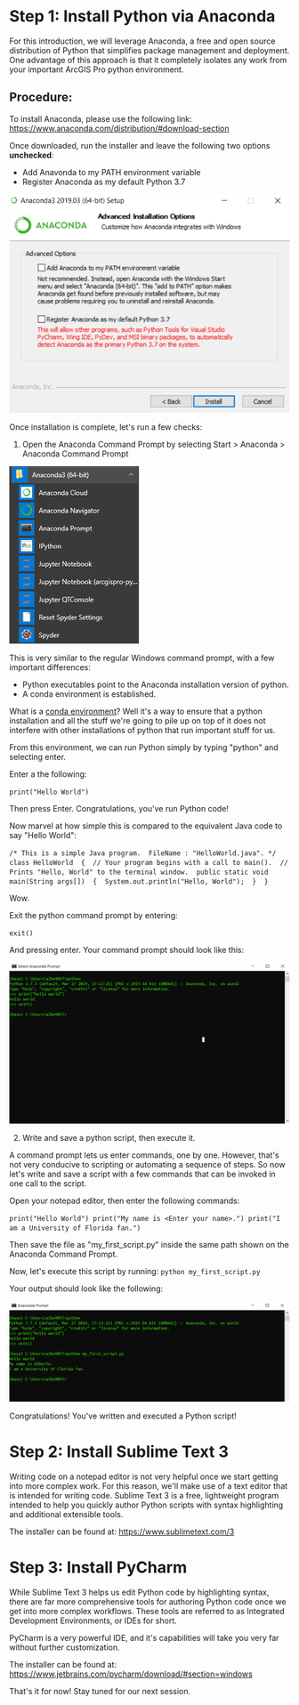 # Step 1: Install Python via Anaconda

For this introduction, we will leverage Anaconda, a free and open source distribution of Python that simplifies package management and deployment. One advantage of this approach is that it completely isolates any work from your important ArcGIS Pro python environment. 

## Procedure:

To install Anaconda, please use the following link: https://www.anaconda.com/distribution/#download-section

Once downloaded, run the installer and leave the following two options **unchecked**:

- Add Anavonda to my PATH environment variable
- Register Anaconda as my default Python 3.7

![Unchecked Options](https://github.com/Qberto/runningWorkshop-pythonTutorial/blob/master/media/anaconda02.PNG) 

Once installation is complete, let's run a few checks:

1. Open the Anaconda Command Prompt by selecting Start > Anaconda > Anaconda Command Prompt

![Anaconda Command Prompt](https://github.com/Qberto/cv-objectdetection-workshop-2018/blob/master/media/Capture2.PNG) 

This is very similar to the regular Windows command prompt, with a few important differences:

- Python executables point to the Anaconda installation version of python.
- A conda environment is established. 

What is a [conda environment](https://conda.io/docs/user-guide/concepts.html#conda-environments)? Well it's a way to ensure that a python installation and all the stuff we're going to pile up on top of it does not interfere with other installations of python that run important stuff for us.

From this environment, we can run Python simply by typing "python" and selecting enter.

Enter a the following:

`print("Hello World")`

Then press Enter. Congratulations, you've run Python code! 

Now marvel at how simple this is compared to the equivalent Java code to say "Hello World":

`/* This is a simple Java program. 
   FileName : "HelloWorld.java". */
class HelloWorld 
{ 
    // Your program begins with a call to main(). 
    // Prints "Hello, World" to the terminal window. 
    public static void main(String args[]) 
    { 
        System.out.println("Hello, World"); 
    } 
}`

Wow.

Exit the python command prompt by entering:

`exit()`

And pressing enter. Your command prompt should look like this:

![Anaconda Command Prompt](https://github.com/Qberto/runningWorkshop-pythonTutorial/blob/master/media/cmd01.PNG) 

2. Write and save a python script, then execute it. 

A command prompt lets us enter commands, one by one. However, that's not very conducive to scripting or automating a sequence of steps. So now let's write and save a script with a few commands that can be invoked in one call to the script. 

Open your notepad editor, then enter the following commands:

`print("Hello World")
print("My name is <Enter your name>.")
print("I am a University of Florida fan.")`

Then save the file as "my_first_script.py" inside the same path shown on the Anaconda Command Prompt. 

Now, let's execute this script by running:
`python my_first_script.py`

Your output should look like the following:

![Anaconda Command Prompt](https://github.com/Qberto/runningWorkshop-pythonTutorial/blob/master/media/cmd02.PNG) 

Congratulations! You've written and executed a Python script!

# Step 2: Install Sublime Text 3

Writing code on a notepad editor is not very helpful once we start getting into more complex work. For this reason, we'll make use of a text editor that is intended for writing code. Sublime Text 3 is a free, lightweight program intended to help you quickly author Python scripts with syntax highlighting and additional extensible tools. 

The installer can be found at: https://www.sublimetext.com/3

# Step 3: Install PyCharm

While Sublime Text 3 helps us edit Python code by highlighting syntax, there are far more comprehensive tools for authoring Python code once we get into more complex workflows. These tools are referred to as Integrated Development Environments, or IDEs for short. 

PyCharm is a very powerful IDE, and it's capabilities will take you very far without further customization. 

The installer can be found at: https://www.jetbrains.com/pycharm/download/#section=windows

That's it for now! Stay tuned for our next session.  